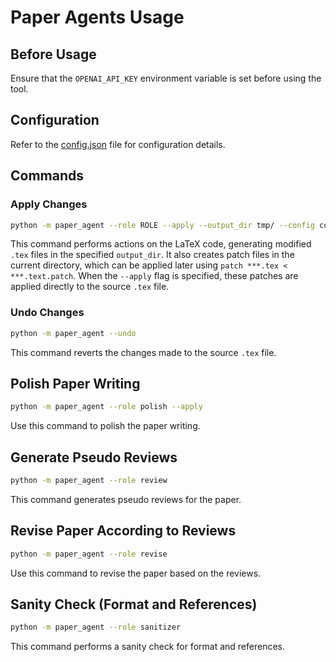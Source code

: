 # Paper Agents Usage

## Before Usage

Ensure that the `OPENAI_API_KEY` environment variable is set before using the tool.

## Configuration

Refer to the [config.json](config.json) file for configuration details.

## Commands

### Apply Changes

```bash
python -m paper_agent --role ROLE --apply --output_dir tmp/ --config config.json
```

This command performs actions on the LaTeX code, generating modified `.tex` files in the specified `output_dir`. It also creates patch files in the current directory, which can be applied later using `patch ***.tex < ***.text.patch`. When the `--apply` flag is specified, these patches are applied directly to the source `.tex` file.

### Undo Changes

```bash
python -m paper_agent --undo
```

This command reverts the changes made to the source `.tex` file.

## Polish Paper Writing

```bash
python -m paper_agent --role polish --apply
```

Use this command to polish the paper writing.

## Generate Pseudo Reviews

```bash
python -m paper_agent --role review
```

This command generates pseudo reviews for the paper.

## Revise Paper According to Reviews

```bash
python -m paper_agent --role revise
```

Use this command to revise the paper based on the reviews.

## Sanity Check (Format and References)

```bash
python -m paper_agent --role sanitizer
```

This command performs a sanity check for format and references.
